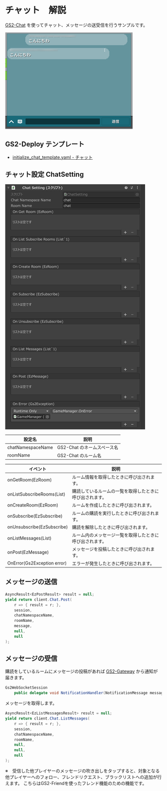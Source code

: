 # チャット　解説

[GS2-Chat](https://app.gs2.io/docs/index.html#gs2-chat) を使ってチャット、メッセージの送受信を行うサンプルです。　　

![チャット](Chat.png)

## GS2-Deploy テンプレート

- [initialize_chat_template.yaml - チャット](../Templates/initialize_chat_template.yaml)

## チャット設定 ChatSetting

![インスペクターウィンドウ](ChatSetting.png)

| 設定名 | 説明 |
|---|---|
| chatNamespaceName | GS2-Chat のネームスペース名 |
| roomName | GS2-Chat のルーム名 |

| イベント | 説明 |
|---|---|
| onGetRoom(EzRoom) | ルーム情報を取得したときに呼び出されます。 |
| onListSubscribeRooms(List<EzSubscribe>) | 購読しているルームの一覧を取得したときに呼び出されます。 |
| onCreateRoom(EzRoom) | ルームを作成したときに呼び出されます。 |
| onSubscribe(EzSubscribe) | ルームの購読を実行したときに呼び出されます。 |
| onUnsubscribe(EzSubscribe) | 購読を解除したときに呼び出されます。 |
| onListMessages(List<EzMessage>) | ルーム内のメッセージ一覧を取得したときに呼び出されます。 |
| onPost(EzMessage) | メッセージを投稿したときに呼び出されます。 |
| OnError(Gs2Exception error) | エラーが発生したときに呼び出されます。 |

## メッセージの送信
```c#
AsyncResult<EzPostResult> result = null;
yield return client.Chat.Post(
    r => { result = r; },
    session,
    chatNamespaceName,
    roomName,
    message,
    null,
    null
);
```

## メッセージの受信

購読をしているルームにメッセージの投稿があれば [GS2-Gateway](https://app.gs2.io/docs/index.html#gs2-gateway) から通知が届きます。
```c#
Gs2WebSocketSession
    public delegate void NotificationHandler(NotificationMessage message);
```

メッセージを取得します。

```c#
AsyncResult<EzListMessagesResult> result = null;
yield return client.Chat.ListMessages(
    r => { result = r; },
    session,
    chatNamespaceName,
    roomName,
    null,
    null,
    null
);
```

※　受信した他プレイヤーのメッセージの吹き出しをタップすると、対象となる他プレイヤーへのフォロー、フレンドリクエスト、ブラックリストへの追加が行えます。
こちらはGS2-Friendを使ったフレンド機能のための機能です。
